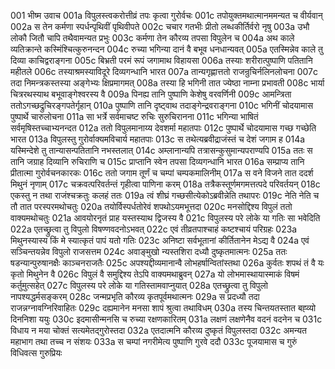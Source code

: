 001	भीष्म उवाच
001a	विपुलस्त्वकरोत्तीव्रं तपः कृत्वा गुरोर्वचः
001c	तपोयुक्तमथात्मानममन्यत च वीर्यवान्
002a	स तेन कर्मणा स्पर्धन्पृथिवीं पृथिवीपते
002c	चचार गतभीः प्रीतो लब्धकीर्तिर्वरो नृषु
003a	उभौ लोकौ जितौ चापि तथैवामन्यत प्रभुः
003c	कर्मणा तेन कौरव्य तपसा विपुलेन च
004a	अथ काले व्यतिक्रान्ते कस्मिंश्चित्कुरुनन्दन
004c	रुच्या भगिन्या दानं वै बभूव धनधान्यवत्
005a	एतस्मिन्नेव काले तु दिव्या काचिद्वराङ्गना
005c	बिभ्रती परमं रूपं जगामाथ विहायसा
006a	तस्याः शरीरात्पुष्पाणि पतितानि महीतले
006c	तस्याश्रमस्याविदूरे दिव्यगन्धानि भारत
007a	तान्यगृह्णात्ततो राजन्रुचिर्नलिनलोचना
007c	तदा निमन्त्रकस्तस्या अङ्गेभ्यः क्षिप्रमागमत्
008a	तस्या हि भगिनी तात ज्येष्ठा नाम्ना प्रभावती
008c	भार्या चित्ररथस्याथ बभूवाङ्गेश्वरस्य वै
009a	पिनह्य तानि पुष्पाणि केशेषु वरवर्णिनी
009c	आमन्त्रिता ततोऽगच्छद्रुचिरङ्गपतेर्गृहान्
010a	पुष्पाणि तानि दृष्ट्वाथ तदाङ्गेन्द्रवराङ्गना
010c	भगिनीं चोदयामास पुष्पार्थे चारुलोचना
011a	सा भर्त्रे सर्वमाचष्ट रुचिः सुरुचिरानना
011c	भगिन्या भाषितं सर्वमृषिस्तच्चाभ्यनन्दत
012a	ततो विपुलमानाय्य देवशर्मा महातपाः
012c	पुष्पार्थे चोदयामास गच्छ गच्छेति भारत
013a	विपुलस्तु गुरोर्वाक्यमविचार्य महातपाः
013c	स तथेत्यब्रवीद्राजंस्तं च देशं जगाम ह
014a	यस्मिन्देशे तु तान्यासन्पतितानि नभस्तलात्
014c	अम्लानान्यपि तत्रासन्कुसुमान्यपराण्यपि
015a	ततः स तानि जग्राह दिव्यानि रुचिराणि च
015c	प्राप्तानि स्वेन तपसा दिव्यगन्धानि भारत
016a	सम्प्राप्य तानि प्रीतात्मा गुरोर्वचनकारकः
016c	ततो जगाम तूर्णं च चम्पां चम्पकमालिनीम्
017a	स वने विजने तात ददर्श मिथुनं नृणाम्
017c	चक्रवत्परिवर्तन्तं गृहीत्वा पाणिना करम्
018a	तत्रैकस्तूर्णमगमत्तत्पदे परिवर्तयन्
018c	एकस्तु न तथा राजंश्चक्रतुः कलहं ततः
019a	त्वं शीघ्रं गच्छसीत्येकोऽब्रवीन्नेति तथापरः
019c	नेति नेति च तौ तात परस्परमथोचतुः
020a	तयोर्विस्पर्धतोरेवं शपथोऽयमभूत्तदा
020c	मनसोद्दिश्य विपुलं ततो वाक्यमथोचतुः
021a	आवयोरनृतं प्राह यस्तस्याथ द्विजस्य वै
021c	विपुलस्य परे लोके या गतिः सा भवेदिति
022a	एतच्छ्रुत्वा तु विपुलो विषण्णवदनोऽभवत्
022c	एवं तीव्रतपाश्चाहं कष्टश्चायं परिग्रहः
023a	मिथुनस्यास्य किं मे स्यात्कृतं पापं यतो गतिः
023c	अनिष्टा सर्वभूतानां कीर्तितानेन मेऽद्य वै
024a	एवं सञ्चिन्तयन्नेव विपुलो राजसत्तम
024c	अवाङ्मुखो न्यस्तशिरा दध्यौ दुष्कृतमात्मनः
025a	ततः षडन्यान्पुरुषानक्षैः काञ्चनराजतैः
025c	अपश्यद्दीव्यमानान्वै लोभहर्षान्वितांस्तथा
026a	कुर्वतः शपथं तं वै यः कृतो मिथुनेन वै
026c	विपुलं वै समुद्दिश्य तेऽपि वाक्यमथाब्रुवन्
027a	यो लोभमास्थायास्माकं विषमं कर्तुमुत्सहेत्
027c	विपुलस्य परे लोके या गतिस्तामवाप्नुयात्
028a	एतच्छ्रुत्वा तु विपुलो नापश्यद्धर्मसङ्करम्
028c	जन्मप्रभृति कौरव्य कृतपूर्वमथात्मनः
029a	स प्रदध्यौ तदा राजन्नग्नावग्निरिवाहितः
029c	दह्यमानेन मनसा शापं श्रुत्वा तथाविधम्
030a	तस्य चिन्तयतस्तात बह्व्यो दिननिशा ययुः
030c	इदमासीन्मनसि च रुच्या रक्षणकारितम्
031a	लक्षणं लक्षणेनैव वदनं वदनेन च
031c	विधाय न मया चोक्तं सत्यमेतद्गुरोस्तदा
032a	एतदात्मनि कौरव्य दुष्कृतं विपुलस्तदा
032c	अमन्यत महाभाग तथा तच्च न संशयः
033a	स चम्पां नगरीमेत्य पुष्पाणि गुरवे ददौ
033c	पूजयामास च गुरुं विधिवत्स गुरुप्रियः
